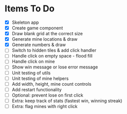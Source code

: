 # Items To Do

- [x] Skeleton app
- [x] Create game component
- [x] Draw blank grid at the correct size
- [x] Generate mine locations & draw
- [x] Generate numbers & draw
- [ ] Switch to hidden tiles & add click handler
- [ ] Handle click on empty space - flood fill
- [ ] Handle click on mine
- [ ] Show win message or lose error message
- [ ] Unit testing of utils
- [ ] Unit testing of mine helpers
- [ ] Add width, height, mine count controls
- [ ] Add restart functionality
- [ ] Optional: prevent lose on first click
- [ ] Extra: keep track of stats (fastest win, winning streak)
- [ ] Extra: flag mines with right click